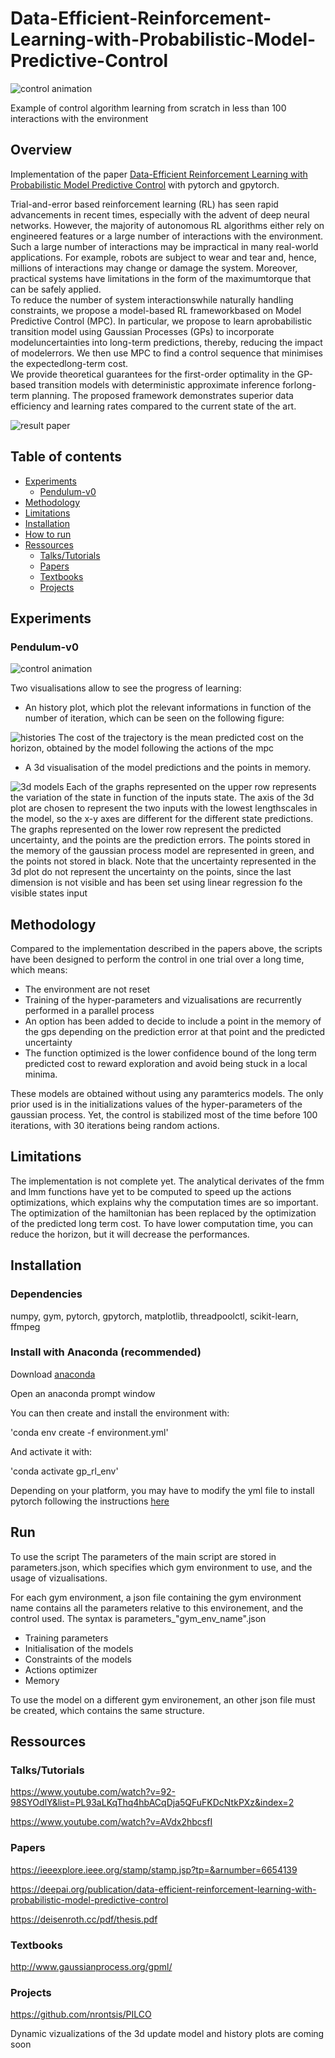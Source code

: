 # Data-Efficient-Reinforcement-Learning-with-Probabilistic-Model-Predictive-Control
![control animation](https://github.com/SimonRennotte/Data-Efficient-Reinforcement-Learning-with-Probabilistic-Model-Predictive-Control/blob/master/images/anim.gif?)

Example of control algorithm learning from scratch in less than 100 interactions with the environment
## Overview
Implementation of the paper [Data-Efficient Reinforcement Learning with Probabilistic Model Predictive Control](https://arxiv.org/pdf/1706.06491v1.pdf) with pytorch and gpytorch.

Trial-and-error based reinforcement learning (RL) has seen rapid advancements in recent times, especially with the advent of deep neural networks. 
However, the majority of autonomous RL algorithms either rely on engineered features or a large number of interactions with the environment. 
Such a large number of interactions may be impractical in many real-world applications. 
For example, robots are subject to wear and tear and, hence, millions of interactions may change or damage the system. 
Moreover, practical systems have limitations in the form of the maximumtorque that can be safely applied.  
To reduce the number of system interactionswhile naturally handling constraints, we propose a model-based RL frameworkbased on Model Predictive Control (MPC). 
In particular, we propose to learn aprobabilistic transition model using Gaussian Processes (GPs) to incorporate modeluncertainties into long-term predictions, thereby, 
reducing the impact of modelerrors. We then use MPC to find a control sequence that minimises the expectedlong-term cost.  
We provide theoretical guarantees for the first-order optimality in the GP-based transition models with deterministic approximate inference forlong-term planning. 
The proposed framework demonstrates superior data efficiency and learning rates compared to the current state of the art.

![result paper](https://github.com/SimonRennotte/Data-Efficient-Reinforcement-Learning-with-Probabilistic-Model-Predictive-Control/blob/master/images/Article_results.png?raw=true)

## Table of contents
  * [Experiments](##Experiments)
    * [Pendulum-v0](###Pendulum-v0)
  * [Methodology](##Methodology)
  * [Limitations](##Limitations)
  * [Installation](##Installation)
  * [How to run](##Run)
  * [Ressources](##Ressources)
    * [Talks/Tutorials](###Talks/Tutorials)
    * [Papers](###Papers)
    * [Textbooks](###Textbooks)
    * [Projects](###Projects)
    
## Experiments
### Pendulum-v0

![control animation](https://github.com/SimonRennotte/Data-Efficient-Reinforcement-Learning-with-Probabilistic-Model-Predictive-Control/blob/master/images/anim.gif?)

Two visualisations allow to see the progress of learning:

- An history plot, which plot the relevant informations in function of the number of iteration, which can be seen on the following figure:

![histories](https://github.com/SimonRennotte/Data-Efficient-Reinforcement-Learning-with-Probabilistic-Model-Predictive-Control/blob/master/images/history_example.png?raw=true)
The cost of the trajectory is the mean predicted cost on the horizon, obtained by the model following the actions of the mpc

- A 3d visualisation of the model predictions and the points in memory. 

![3d models](https://github.com/SimonRennotte/Data-Efficient-Reinforcement-Learning-with-Probabilistic-Model-Predictive-Control/blob/master/images/model_example.png?raw=true)
Each of the graphs represented on the upper row represents the variation of the state in function of the inputs state. 
The axis of the 3d plot are chosen to represent the two inputs with the lowest lengthscales in the model, so the x-y axes are different for the different state predictions.
The graphs represented on the lower row represent the predicted uncertainty, and the points are the prediction errors.
The points stored in the memory of the gaussian process model are represented in green, and the points not stored in black.
Note that the uncertainty represented in the 3d plot do not represent the uncertainty on the points, since the last dimension is not visible and has been set using linear regression fo the visible states input

## Methodology

Compared to the implementation described in the papers above, the scripts have been designed to perform the control in one trial over a long time, which means:
- The environment are not reset
- Training of the hyper-parameters and vizualisations are recurrently performed in a parallel process
- An option has been added to decide to include a point in the memory of the gps depending on the prediction error at that point and the predicted uncertainty
- The function optimized is the lower confidence bound of the long term predicted cost to reward exploration and avoid being stuck in a local minima.

These models are obtained without using any paramterics models. The only prior used is in the initializations values of the hyper-parameters of the gaussian process.
Yet, the control is stabilized most of the time before 100 iterations, with 30 iterations being random actions.

## Limitations

The implementation is not complete yet. The analytical derivates of the fmm and lmm functions have yet to be computed to speed up the actions optimizations, 
which explains why the computation times are so important. The optimization of the hamiltonian has been replaced by the optimization of the predicted long term cost.
To have lower computation time, you can reduce the horizon, but it will decrease the performances.

## Installation
### Dependencies
numpy, gym, pytorch, gpytorch, matplotlib, threadpoolctl, scikit-learn, ffmpeg
### Install with Anaconda (recommended)
Download [anaconda](https://www.anaconda.com/products/individual)

Open an anaconda prompt window

You can then create and install the environment with:

'conda env create -f environment.yml'

And activate it with:

'conda activate gp_rl_env'

Depending on your platform, you may have to modify the yml file to install pytorch following the instructions [here](https://pytorch.org/get-started/locally/)
## Run
To use the script
The parameters of the main script are stored in parameters.json, which specifies which gym environment to use, and the usage of vizualisations.

For each gym environment, a json file containing the gym environment name contains all the parameters relative to this environement, and the control used.
The syntax is parameters_"gym_env_name".json
- Training parameters
- Initialisation of the models
- Constraints of the models
- Actions optimizer
- Memory

To use the model on a different gym environement, an other json file must be created, which contains the same structure.

## Ressources

### Talks/Tutorials

https://www.youtube.com/watch?v=92-98SYOdlY&list=PL93aLKqThq4hbACqDja5QFuFKDcNtkPXz&index=2

https://www.youtube.com/watch?v=AVdx2hbcsfI

### Papers

https://ieeexplore.ieee.org/stamp/stamp.jsp?tp=&arnumber=6654139

https://deepai.org/publication/data-efficient-reinforcement-learning-with-probabilistic-model-predictive-control

https://deisenroth.cc/pdf/thesis.pdf

### Textbooks

http://www.gaussianprocess.org/gpml/

### Projects

https://github.com/nrontsis/PILCO

Dynamic vizualizations of the 3d update model and history plots are coming soon
